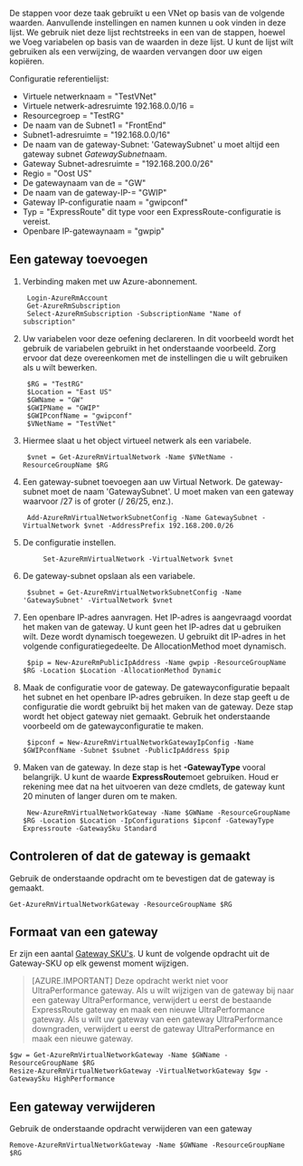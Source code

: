 De stappen voor deze taak gebruikt u een VNet op basis van de volgende waarden. Aanvullende instellingen en namen kunnen u ook vinden in deze lijst. We gebruik niet deze lijst rechtstreeks in een van de stappen, hoewel we Voeg variabelen op basis van de waarden in deze lijst. U kunt de lijst wilt gebruiken als een verwijzing, de waarden vervangen door uw eigen kopiëren.

Configuratie referentielijst:
    
- Virtuele netwerknaam = "TestVNet"
- Virtuele netwerk-adresruimte 192.168.0.0/16 =
- Resourcegroep = "TestRG"
- De naam van de Subnet1 = "FrontEnd" 
- Subnet1-adresruimte = "192.168.0.0/16"
- De naam van de gateway-Subnet: 'GatewaySubnet' u moet altijd een gateway subnet *GatewaySubnet*naam.
- Gateway Subnet-adresruimte = "192.168.200.0/26"
- Regio = "Oost US"
- De gatewaynaam van de = "GW"
- De naam van de gateway-IP-= "GWIP"
- Gateway IP-configuratie naam = "gwipconf"
-  Typ = "ExpressRoute" dit type voor een ExpressRoute-configuratie is vereist.
- Openbare IP-gatewaynaam = "gwpip"


## <a name="add-a-gateway"></a>Een gateway toevoegen

1. Verbinding maken met uw Azure-abonnement. 

        Login-AzureRmAccount
        Get-AzureRmSubscription 
        Select-AzureRmSubscription -SubscriptionName "Name of subscription"

2. Uw variabelen voor deze oefening declareren. In dit voorbeeld wordt het gebruik de variabelen gebruikt in het onderstaande voorbeeld. Zorg ervoor dat deze overeenkomen met de instellingen die u wilt gebruiken als u wilt bewerken. 
        
        $RG = "TestRG"
        $Location = "East US"
        $GWName = "GW"
        $GWIPName = "GWIP"
        $GWIPconfName = "gwipconf"
        $VNetName = "TestVNet"

3. Hiermee slaat u het object virtueel netwerk als een variabele.

        $vnet = Get-AzureRmVirtualNetwork -Name $VNetName -ResourceGroupName $RG

4. Een gateway-subnet toevoegen aan uw Virtual Network. De gateway-subnet moet de naam 'GatewaySubnet'. U moet maken van een gateway waarvoor /27 is of groter (/ 26/25, enz.).
            
        Add-AzureRmVirtualNetworkSubnetConfig -Name GatewaySubnet -VirtualNetwork $vnet -AddressPrefix 192.168.200.0/26

5. De configuratie instellen.

            Set-AzureRmVirtualNetwork -VirtualNetwork $vnet

6. De gateway-subnet opslaan als een variabele.

        $subnet = Get-AzureRmVirtualNetworkSubnetConfig -Name 'GatewaySubnet' -VirtualNetwork $vnet

7. Een openbare IP-adres aanvragen. Het IP-adres is aangevraagd voordat het maken van de gateway. U kunt geen het IP-adres dat u gebruiken wilt. Deze wordt dynamisch toegewezen. U gebruikt dit IP-adres in het volgende configuratiegedeelte. De AllocationMethod moet dynamisch.

        $pip = New-AzureRmPublicIpAddress -Name gwpip -ResourceGroupName $RG -Location $Location -AllocationMethod Dynamic

8. Maak de configuratie voor de gateway. De gatewayconfiguratie bepaalt het subnet en het openbare IP-adres gebruiken. In deze stap geeft u de configuratie die wordt gebruikt bij het maken van de gateway. Deze stap wordt het object gateway niet gemaakt. Gebruik het onderstaande voorbeeld om de gatewayconfiguratie te maken. 

        $ipconf = New-AzureRmVirtualNetworkGatewayIpConfig -Name $GWIPconfName -Subnet $subnet -PublicIpAddress $pip

9. Maken van de gateway. In deze stap is het **-GatewayType** vooral belangrijk. U kunt de waarde **ExpressRoute**moet gebruiken. Houd er rekening mee dat na het uitvoeren van deze cmdlets, de gateway kunt 20 minuten of langer duren om te maken.

        New-AzureRmVirtualNetworkGateway -Name $GWName -ResourceGroupName $RG -Location $Location -IpConfigurations $ipconf -GatewayType Expressroute -GatewaySku Standard

## <a name="verify-the-gateway-was-created"></a>Controleren of dat de gateway is gemaakt

Gebruik de onderstaande opdracht om te bevestigen dat de gateway is gemaakt.

    Get-AzureRmVirtualNetworkGateway -ResourceGroupName $RG

## <a name="resize-a-gateway"></a>Formaat van een gateway

Er zijn een aantal [Gateway SKU's](../articles/expressroute/expressroute-about-virtual-network-gateways.md). U kunt de volgende opdracht uit de Gateway-SKU op elk gewenst moment wijzigen.

>[AZURE.IMPORTANT] Deze opdracht werkt niet voor UltraPerformance gateway. Als u wilt wijzigen van de gateway bij naar een gateway UltraPerformance, verwijdert u eerst de bestaande ExpressRoute gateway en maak een nieuwe UltraPerformance gateway. Als u wilt uw gateway van een gateway UltraPerformance downgraden, verwijdert u eerst de gateway UltraPerformance en maak een nieuwe gateway.

    $gw = Get-AzureRmVirtualNetworkGateway -Name $GWName -ResourceGroupName $RG
    Resize-AzureRmVirtualNetworkGateway -VirtualNetworkGateway $gw -GatewaySku HighPerformance

## <a name="remove-a-gateway"></a>Een gateway verwijderen

Gebruik de onderstaande opdracht verwijderen van een gateway

    Remove-AzureRmVirtualNetworkGateway -Name $GWName -ResourceGroupName $RG  
